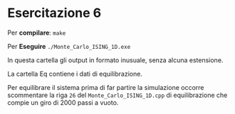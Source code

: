 
# Esercitazione 6

Per **compilare**:
`make`

Per **Eseguire**
`./Monte_Carlo_ISING_1D.exe`

In questa cartella gli output in formato inusuale, senza alcuna estensione. 

La cartella Eq contiene i dati di equilibrazione.

Per equilibrare il sistema prima di far partire la simulazione occorre scommentare la riga `26` del `Monte_Carlo_ISING_1D.cpp` di equilibrazione che compie un giro di $2000$ passi a vuoto.

